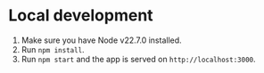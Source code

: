 # Local development

1. Make sure you have Node v22.7.0 installed.
2. Run `npm install`.
3. Run `npm start` and the app is served on `http://localhost:3000`.
